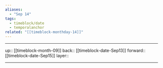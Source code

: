 ```yaml
---
aliases:
  - "Sep 14"
tags:
  - timeblock/date
  - temporalanchor
related: "[[timeblock-monthday-14]]"
---
```




***

up:: [[timeblock-month-09]]
back:: [[timeblock-date-Sep13]]
forward:: [[timeblock-date-Sep15]]
layer:: 

***
